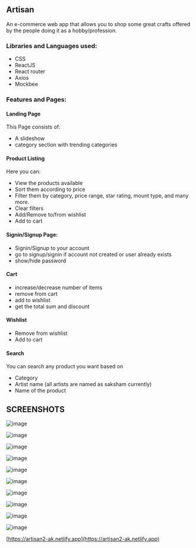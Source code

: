 ## Artisan
An e-commerce web app that allows you to shop some great crafts offered by the people doing it as a hobby/profession.

### Libraries and Languages used:
 - CSS
 - ReactJS
 - React router 
 - Axios
 - Mockbee

### Features and Pages:
#### Landing Page
This Page consists of:
 - A slideshow
 - category section with trending categories

#### Product Listing
Here you can:
 - View the products available 
 - Sort them according to price
 - Filter them by category, price range, star rating, mount type, and many more.
 - Clear filters
 - Add/Remove to/from wishlist
 - Add to cart

#### Signin/Signup Page:
 - Signin/Signup to your account
 - go to signup/signin if account not created or user already exists
 - show/hide password

#### Cart
 - increase/decrease number of items
 - remove from cart
 - add to wishlist
 - get the total sum and discount

#### Wishlist
 - Remove from wishlist
 - Add to cart
#### Search
 You can search any product you want based on 
 - Category
 - Artist name (all artists are named as saksham currently)
 - Name of the product

## SCREENSHOTS

![image](https://user-images.githubusercontent.com/55906931/162259151-8906d3ff-0429-42d8-b7db-51830761acab.png)

![image](https://user-images.githubusercontent.com/55906931/162259173-71306e53-cc18-4d0a-a3dd-940cc251ac7e.png)

![image](https://user-images.githubusercontent.com/55906931/162259201-0f349079-f5cc-44a0-9fc8-aa9a01416e15.png)

![image](https://user-images.githubusercontent.com/55906931/162259548-ff6efaae-871c-45c6-b184-6bc2e0ee5a73.png)

![image](https://user-images.githubusercontent.com/55906931/162259240-30f6b9c5-b295-47a8-babd-af92d94c91cc.png)

![image](https://user-images.githubusercontent.com/55906931/162259521-1db9bedd-b312-4d26-ba99-d57abe952e22.png)

![image](https://user-images.githubusercontent.com/55906931/162259466-06326055-bd3f-4cfe-9c41-d959fab6347a.png)

![image](https://user-images.githubusercontent.com/55906931/162259325-6d81c0ac-9feb-4ebf-8c9f-22691d7e4838.png)

![image](https://user-images.githubusercontent.com/55906931/162259350-444b14f6-640c-41af-b969-8d2b1ac685bd.png)

![image](https://user-images.githubusercontent.com/55906931/162259392-0287aed5-1d9d-4315-8366-00be11382684.png)


[https://artisan2-ak.netlify.app](https://artisan2-ak.netlify.app)




